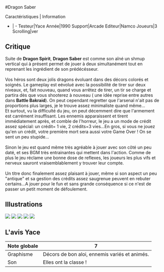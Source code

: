 #Dragon Saber

Caractéristiques | Information
- | -
Testeur|Yace
Année|1990
Support|Arcade
Editeur|Namco
Joueurs|3
Scrolling|ver

## Critique
Suite de <b> Dragon Spirit</b>, <b>Dragon Saber</b> est comme son aîné un shmup vertical qui à présent permet de jouer à deux simultanément tout en reprenant les ingrédient de son prédécésseur.<br/><br/>Vos héros sont deux jolis dragons évoluant dans des décors colorés et soignés. Le gameplay est eévolué avec la possibilité de tirer sur deux niveaux, et, fait nouveau, quand vous arrêtez de tirer, un tir se charge et partira dès que vous shooterez à nouveau ( une idée reprise entre autres dans <b>Battle Bakraid</b>). On peut cependant regretter que l'arsenal n'ait pas de proportions plus larges, je le trouve assez minimaliste quand même...<br/>Et surtout, vu la difficulté du jeu, on peut décemment dire que l'armement est carrément insuffisant. Les ennemis apparaissent et tirent immédiatement après, et comble de l'horreur, le jeu a un mode de crédit assez spécial: un crédit= 1 vie, 2 crédits=3 vies...En gros, si vous ne jouez qu'en un crédit, votre première mort sera aussi votre Game Over ! On se sent un peu stupide...<br/><br/>Sinon le jeu est quand même très agréable à jouer avec son côté un peu daté, et ses BGM très entrainantes qui mettent dans l'action. Comme de plus le jeu réclame une bonne dose de reflexes, les joueurs les plus vifs et nerveux sauront vraisemblablement y trouver leur compte.<br/><br/>Un titre donc finalement assez plaisant à jouer, même si son aspect un peu "antique" et sa gestion des crédits assez saugrenue peuvent en rebuter certains...A jouer pour le fun et sans grande conséquence si ce n'est de passer un petit moment de défoulement.

## Illustrations
![](http://www.shmup.com/images/thumbs/img_fiche_1_975.png)
![](http://www.shmup.com/images/thumbs/img_fiche_2_975.png)
![](http://www.shmup.com/images/thumbs/img_fiche_3_975.png)
![](http://www.shmup.com/images/thumbs/)
![](http://www.shmup.com/images/thumbs/)

## L'avis Yace
Note globale|7
-|-
Graphisme|Décors de bon aloi, ennemis variés et animés.
Son|Elles ont la classe !
